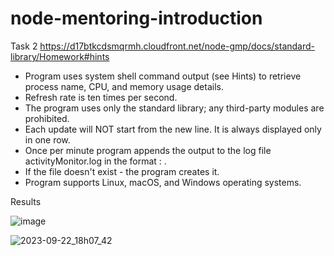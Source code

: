 # node-mentoring-introduction
Task 2
https://d17btkcdsmqrmh.cloudfront.net/node-gmp/docs/standard-library/Homework#hints

- Program uses system shell command output (see Hints) to retrieve process name, CPU, and memory usage details.
- Refresh rate is ten times per second.
- The program uses only the standard library; any third-party modules are prohibited.
- Each update will NOT start from the new line. It is always displayed only in one row.
- Once per minute program appends the output to the log file activityMonitor.log in the format <unixtime> : <process info>.
- If the file doesn't exist - the program creates it.
- Program supports Linux, macOS, and Windows operating systems.

Results

![image](https://github.com/kandalova/node-mentoring-introduction/assets/26093763/8faac670-8943-473b-8992-8e7440b84c16)

![2023-09-22_18h07_42](https://github.com/kandalova/node-mentoring-introduction/assets/26093763/2fd09e0d-a675-4604-b690-48a664cc6f18)
